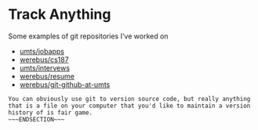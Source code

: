 <!SLIDE >
# Track Anything #

Some examples of git repositories I've worked on

*  [umts/jobapps](https://github.com/umts/jobapps)
*  [werebus/cs187](https://github.com/werebus/cs187)
*  <span class="mega-octicon octicon-lock"></span>
   [umts/intervews](https://github.com/umts/interviews)
*  <span class="mega-octicon octicon-lock"></span>
   [werebus/resume](https://github.com/werebus/resume)
*  [werebus/git-github-at-umts](https://github.com/werebus/git-github-at-umts)

~~~SECTION:notes~~~
You can obviously use git to version source code, but really anything
that is a file on your computer that you'd like to maintain a version
history of is fair game.
~~~ENDSECTION~~~
